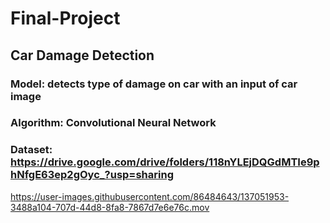 # Final-Project

## Car Damage Detection

### Model: detects type of damage on car with an input of car image
### Algorithm: Convolutional Neural Network
### Dataset: https://drive.google.com/drive/folders/118nYLEjDQGdMTIe9phNfgE63ep2gOyc_?usp=sharing

https://user-images.githubusercontent.com/86484643/137051953-3488a104-707d-44d8-8fa8-7867d7e6e76c.mov

